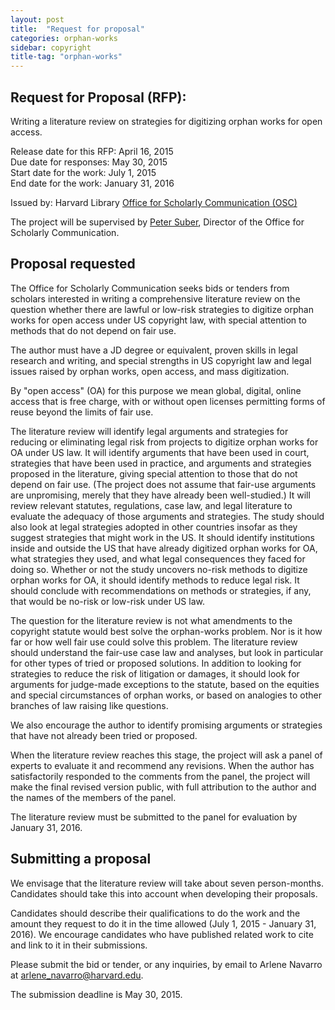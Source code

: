 ```yaml
---
layout: post
title:  "Request for proposal"
categories: orphan-works
sidebar: copyright
title-tag: "orphan-works"
---
```


## Request for Proposal (RFP): 

Writing a literature review on strategies for digitizing orphan works for open access.

Release date for this RFP:  April 16, 2015  
Due date for responses:  May 30, 2015  
Start date for the work:  July 1, 2015  
End date for the work:  January 31, 2016   

Issued by: Harvard Library [Office for Scholarly Communication (OSC)]({{site.bsaeurl}})

The project will be supervised by [Peter Suber](http://bit.ly/petersuber), Director of the Office for Scholarly Communication. 

## Proposal requested

The Office for Scholarly Communication seeks bids or tenders from scholars interested in writing a comprehensive literature review on the question whether there are lawful or low-risk strategies to digitize orphan works for open access under US copyright law, with special attention to methods that do not depend on fair use.

The author must have a JD degree or equivalent, proven skills in legal research and writing, and special strengths in US copyright law and legal issues raised by orphan works, open access, and mass digitization.

By "open access" (OA) for this purpose we mean global, digital, online access that is free charge, with or without open licenses permitting forms of reuse beyond the limits of fair use.

The literature review will identify legal arguments and strategies for reducing or eliminating legal risk from projects to digitize orphan works for OA under US law. It will identify arguments that have been used in court, strategies that have been used in practice, and arguments and strategies proposed in the literature, giving special attention to those that do not depend on fair use. (The project does not assume that fair-use arguments are unpromising, merely that they have already been well-studied.) It will review relevant statutes, regulations, case law, and legal literature to evaluate the adequacy of those arguments and strategies. The study should also look at legal strategies adopted in other countries insofar as they suggest strategies that might work in the US. It should identify institutions inside and outside the US that have already digitized orphan works for OA, what strategies they used, and what legal consequences they faced for doing so. Whether or not the study uncovers no-risk methods to digitize orphan works for OA, it should identify methods to reduce legal risk. It should conclude with recommendations on methods or strategies, if any, that would be no-risk or low-risk under US law.

The question for the literature review is not what amendments to the copyright statute would best solve the orphan-works problem. Nor is it how far or how well fair use could solve this problem. The literature review should understand the fair-use case law and analyses, but look in particular for other types of tried or proposed solutions. In addition to looking for strategies to reduce the risk of litigation or damages, it should look for arguments for judge-made exceptions to the statute, based on the equities and special circumstances of orphan works, or based on analogies to other branches of law raising like questions.

We also encourage the author to identify promising arguments or strategies that have not already been tried or proposed. 

When the literature review reaches this stage, the project will ask a panel of experts to evaluate it and recommend any revisions. When the author has satisfactorily responded to the comments from the panel, the project will make the final revised version public, with full attribution to the author and the names of the members of the panel.

The literature review must be submitted to the panel for evaluation by January 31, 2016.  

## Submitting a proposal

We envisage that the literature review will take about seven person-months. Candidates should take this into account when developing their proposals.

Candidates should describe their qualifications to do the work and the amount they request to do it in the time allowed (July 1, 2015 - January 31, 2016). We encourage candidates who have published related work to cite and link to it in their submissions.

Please submit the bid or tender, or any inquiries, by email to Arlene Navarro at [arlene_navarro@harvard.edu](mailto:arlene_navarro@harvard.edu). 

The submission deadline is May 30, 2015.
